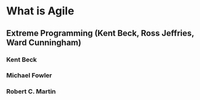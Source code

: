 # What is Agile
## Extreme Programming (Kent Beck, Ross Jeffries, Ward Cunningham)
### Kent Beck
### Michael Fowler
### Robert C. Martin
